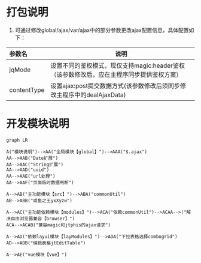 # 打包说明
1. 可通过修改global/ajax/var/ajax中的部分参数更改ajax配置信息，具体配置如下：

|参数名|说明|
|:-----  |-----                           |
|jqMode|设置不同的鉴权模式，现仅支持magic:header鉴权（该参数修改后，应在主程序同步提供鉴权方案）|
|contentType|设置ajax:post提交数据方式(该参数修改后须同步修改主程序中的dealAjaxData)|

# 开发模块说明
```mermaid
graph LR

A("模块说明")-->AA("全局模块【global】")-->AAA("$.ajax")
AA-->AAB("Date扩展")
AA-->AAC("String扩展")
AA-->AAD("uuid")
AA-->AAE("url处理")
AA-->AAF("页面临时数据判断")

A-->AB("主功能模块【src】")-->ABA("commonUtil")
AB-->ABB("咸鱼之王yxXyzw")

A-->AC("主功能依赖模块【modules】")-->ACA("依赖commonUtil")-->ACAA-->("解决自由浏览器兼容【browser】")
ACA-->ACAB("兼容magic和jtphis的ajax请求")

A-->AD("依赖layui模块【layModules】")-->ADA("下拉表格选择combogrid")
AD-->ADB("编辑表格jtEditTable")

A-->AE("vue模块【vue】")
```
